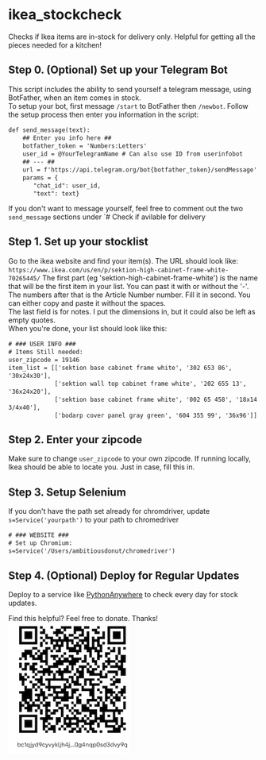 # ikea_stockcheck
Checks if Ikea items are in-stock for delivery only. Helpful for getting all the pieces needed for a kitchen!

## Step 0. (Optional) Set up your Telegram Bot 
This script includes the ability to send yourself a telegram message, using BotFather, when an item comes in stock.  
To setup your bot, first message `/start` to BotFather then `/newbot`. Follow the setup process then enter you information in the script:

```
def send_message(text):
    ## Enter you info here ##
    botfather_token = 'Numbers:Letters'
    user_id = @YourTelegramName # Can also use ID from userinfobot
    ## --- ##
    url = f'https://api.telegram.org/bot{botfather_token}/sendMessage'
    params = {
       "chat_id": user_id,
       "text": text}
```

If you don't want to message yourself, feel free to comment out the two `send_message` sections under `# Check if avilable for delivery

## Step 1. Set up your stocklist

Go to the ikea website and find your item(s). The URL should look like:   
`https://www.ikea.com/us/en/p/sektion-high-cabinet-frame-white-70265445/` 
The first part (eg 'sektion-high-cabinet-frame-white') is the name that will be the first item in your list. You can past it with or without the '-'.  
The numbers after that is the Article Number number. Fill it in second. You can either copy and paste it without the spaces.  
The last field is for notes. I put the dimensions in, but it could also be left as empty quotes.  
When you're done, your list should look like this:  

```
# ### USER INFO ###
# Items Still needed:
user_zipcode = 19146
item_list = [['sektion base cabinet frame white', '302 653 86', '30x24x30'],
             ['sektion wall top cabinet frame white', '202 655 13', '36x24x20'],
             ['sektion base cabinet frame white', '002 65 458', '18x14 3/4x40'],
             ['bodarp cover panel gray green', '604 355 99', '36x96']]
```

## Step 2. Enter your zipcode
Make sure to change `user_zipcode` to your own zipcode. If running locally, Ikea should be able to locate you. Just in case, fill this in. 

## Step 3. Setup Selenium
If you don't have the path set already for chromdriver, update `s=Service('yourpath')` to your path to chromedriver
```
# ### WEBSITE ###
# Set up Chromium:
s=Service('/Users/ambitiousdonut/chromedriver')
```


## Step 4. (Optional) Deploy for Regular Updates
Deploy to a service like [PythonAnywhere](https://www.pythonanywhere.com/?affiliate_id=0066b821) to check every day for stock updates. 


Find this helpful? Feel free to donate. Thanks!  
![Coinbase QR Code](coinbase_QR.png)
